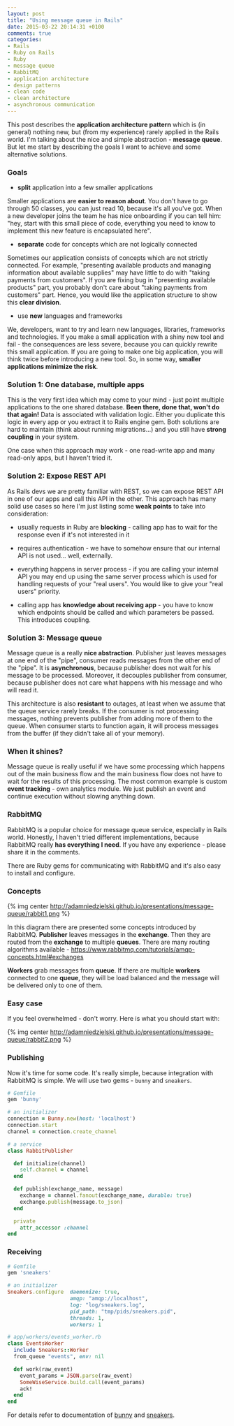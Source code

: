 ```yaml
---
layout: post
title: "Using message queue in Rails"
date: 2015-03-22 20:14:31 +0100
comments: true
categories:
- Rails
- Ruby on Rails
- Ruby
- message queue
- RabbitMQ
- application architecture
- design patterns
- clean code
- clean architecture
- asynchronous communication
---
```


This post describes the **application architecture pattern** which is (in general) nothing new, but (from my experience) rarely applied in the Rails world. I'm talking about the nice and simple abstraction - **message queue**. But let me start by describing the goals I want to achieve and some alternative solutions.

<!-- more -->

### Goals

* **split** application into a few smaller applications

Smaller applications are **easier to reason about**. You don't have to go through 50 classes, you can just read 10, because it's all you've got. When a new developer joins the team he has nice onboarding if you can tell him: "hey, start with this small piece of code, everything you need to know to implement this new feature is encapsulated here". 

* **separate** code for concepts which are not logically connected

Sometimes our application consists of concepts which are not strictly connected. For example, "presenting available products and managing information about available supplies" may have little to do with "taking payments from customers". If you are fixing bug in "presenting available products" part, you probably don't care about "taking payments from customers" part. Hence, you would like the application structure to show this **clear division**.

* use **new** languages and frameworks

We, developers, want to try and learn new languages, libraries, frameworks and technologies. If you make a small application with a shiny new tool and fail - the consequences are less severe, because you can quickly rewrite this small application. If you are going to make one big application, you will think twice before introducing a new tool. So, in some way, **smaller applications minimize the risk**.

### Solution 1: One database, multiple apps

This is the very first idea which may come to your mind - just point multiple applications to the one shared database. **Been there, done that, won't do that again!** Data is associated with validation logic. Either you duplicate this logic in every app or you extract it to Rails engine gem. Both solutions are hard to maintain (think about running migrations...) and you still have **strong coupling** in your system.

One case when this approach may work - one read-write app and many read-only apps, but I haven't tried it. 

### Solution 2: Expose REST API

As Rails devs we are pretty familiar with REST, so we can expose REST API in one of our apps and call this API in the other. This approach has many solid use cases so here I'm just listing some **weak points** to take into consideration:

- usually requests in Ruby are **blocking** - calling app has to wait for the response even if it's not interested in it

- requires authentication - we have to somehow ensure that our internal API is not used... well, externally.

- everything happens in server process - if you are calling your internal API you may end up using the same server process which is used for handling requests of your "real users". You would like to give your "real users" priority.

- calling app has **knowledge about receiving app** - you have to know which endpoints should be called and which parameters be passed. This introduces coupling.

### Solution 3: Message queue

Message queue is a really **nice abstraction**. Publisher just leaves messages at one end of the "pipe", consumer reads messages from the other end of the "pipe". It is **asynchronous**, because publisher does not wait for his message to be processed. Moreover, it decouples publisher from consumer, because publisher does not care what happens with his message and who will read it.

This architecture is also **resistant** to outages, at least when we assume that the queue service rarely breaks. If the consumer is not processing messages, nothing prevents publisher from adding more of them to the queue. When consumer starts to function again, it will process messages from the buffer (if they didn't take all of your memory).

### When it shines?

Message queue is really useful if we have some processing which happens out of the main business flow and the main business flow does not have to wait for the results of this processing. The most common example is custom **event tracking** - own analytics module. We just publish an event and continue execution without slowing anything down.

### RabbitMQ

RabbitMQ is a popular choice for message queue service, especially in Rails world. Honestly, I haven't tried different implementations, because RabbitMQ really **has everything I need**. If you have any experience - please share it in the comments.

There are Ruby gems for communicating with RabbitMQ and it's also easy to install and configure.

### Concepts

{% img center http://adamniedzielski.github.io/presentations/message-queue/rabbit1.png %}

In this diagram there are presented some concepts introduced by RabbitMQ. **Publisher** leaves messages in the **exchange**. Then they are routed from the **exchange** to multiple **queues**. There are many routing algorithms available - https://www.rabbitmq.com/tutorials/amqp-concepts.html#exchanges

**Workers** grab messages from **queue**. If there are multiple **workers** connected to one **queue**, they will be load balanced and the message will be delivered only to one of them.

### Easy case

If you feel overwhelmed - don't worry. Here is what you should start with:

{% img center http://adamniedzielski.github.io/presentations/message-queue/rabbit2.png %}


### Publishing

Now it's time for some code. It's really simple, because integration with RabbitMQ is simple. We will use two gems - ```bunny``` and ```sneakers```.

```ruby
# Gemfile
gem 'bunny'

# an initializer
connection = Bunny.new(host: 'localhost')
connection.start
channel = connection.create_channel

# a service
class RabbitPublisher

  def initialize(channel)
    self.channel = channel
  end

  def publish(exchange_name, message)
    exchange = channel.fanout(exchange_name, durable: true)
    exchange.publish(message.to_json)
  end

  private
    attr_accessor :channel
end
```

### Receiving

```ruby
# Gemfile
gem 'sneakers'

# an initializer
Sneakers.configure  daemonize: true,
                    amqp: "amqp://localhost",
                    log: "log/sneakers.log",
                    pid_path: "tmp/pids/sneakers.pid",
                    threads: 1,
                    workers: 1

# app/workers/events_worker.rb
class EventsWorker
  include Sneakers::Worker
  from_queue "events", env: nil

  def work(raw_event)
    event_params = JSON.parse(raw_event)
    SomeWiseService.build.call(event_params)
    ack!
  end
end
```

For details refer to documentation of [bunny](https://github.com/ruby-amqp/bunny) and [sneakers](https://github.com/jondot/sneakers).
